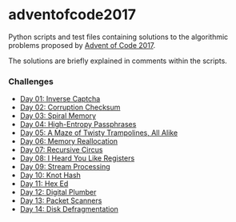 # adventofcode2017

Python scripts and test files containing solutions to the algorithmic problems proposed by [Advent of Code 2017](https://adventofcode.com/2017/).

The solutions are briefly explained in comments within the scripts.

### Challenges

* [Day 01: Inverse Captcha](puzzle01.py)
* [Day 02: Corruption Checksum](puzzle02.py)
* [Day 03: Spiral Memory](puzzle03.py)
* [Day 04: High-Entropy Passphrases](puzzle04.py)
* [Day 05: A Maze of Twisty Trampolines, All Alike](puzzle05.py)
* [Day 06: Memory Reallocation](puzzle06.py)
* [Day 07: Recursive Circus](puzzle07.py)
* [Day 08: I Heard You Like Registers](puzzle08.py)
* [Day 09: Stream Processing](puzzle09.py)
* [Day 10: Knot Hash](puzzle10.py)
* [Day 11: Hex Ed](puzzle11.py)
* [Day 12: Digital Plumber](puzzle12.py)
* [Day 13: Packet Scanners](puzzle13.py)
* [Day 14: Disk Defragmentation](puzzle14.py)
